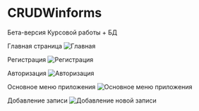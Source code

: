 # CRUDWinforms
Бета-версия Курсовой работы + БД

Главная страница
![Главная](https://user-images.githubusercontent.com/104216804/227777311-1fa1ad6b-d559-4f61-8791-e4c41308f341.PNG)

Регистрация
![Регистрация](https://user-images.githubusercontent.com/104216804/227777786-5f6db525-596c-4c70-9900-8548ff24b3fd.PNG)


Авторизация
![Авторизация](https://user-images.githubusercontent.com/104216804/227777800-265cdb1b-a538-4825-a631-9e3d508125b3.PNG)

Основное меню приложения
![Основное меню приложения](https://user-images.githubusercontent.com/104216804/227777828-96677ba7-097d-463f-9317-a8f12cc4c99d.PNG)


Добавление записи
![Добавление новой записи](https://user-images.githubusercontent.com/104216804/227777842-7483d5ba-047a-4dd2-9255-a23d45680ebe.PNG)


